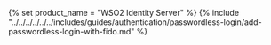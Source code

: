 {% set product_name = "WSO2 Identity Server" %}
{% include "../../../../../../includes/guides/authentication/passwordless-login/add-passwordless-login-with-fido.md" %}
